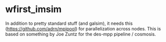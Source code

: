# wfirst_imsim

In addition to pretty standard stuff (and galsim), it needs this (https://github.com/adrn/mpipool) for parallelization across nodes. This is based on something by Joe Zuntz for the des-mpp pipeline / cosmosis.
